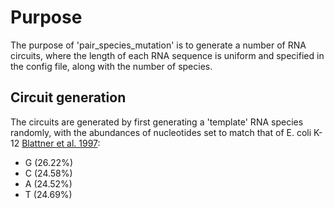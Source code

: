 
# Purpose

The purpose of 'pair_species_mutation' is to generate a number of RNA circuits, where the length of each RNA sequence is uniform and specified in the config file, along with the number of species.

## Circuit generation

The circuits are generated by first generating a 'template' RNA species randomly, with the abundances of nucleotides set to match that of E. coli K-12 [Blattner et al. 1997](https://www.science.org/doi/10.1126/science.277.5331.1453?url_ver=Z39.88-2003&rfr_id=ori:rid:crossref.org&rfr_dat=cr_pub%20%200pubmed):
- G (26.22%)
- C (24.58%)
- A (24.52%)
- T (24.69%)
